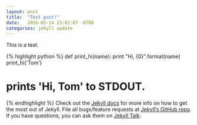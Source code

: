 ```yaml
---
layout: post
title:  "Test post!"
date:   2016-05-14 23:01:07 -0700
categories: jekyll update
---
```

This is a test.

{% highlight python %}
def print_hi(name):
  print "Hi, {0}".format(name)
print_hi('Tom')
# prints 'Hi, Tom' to STDOUT.
{% endhighlight %}
Check out the [Jekyll docs][jekyll-docs] for more info on how to get the most out of Jekyll. File all bugs/feature requests at [Jekyll’s GitHub repo][jekyll-gh]. If you have questions, you can ask them on [Jekyll Talk][jekyll-talk].

[jekyll-docs]: http://jekyllrb.com/docs/home
[jekyll-gh]:   https://github.com/jekyll/jekyll
[jekyll-talk]: https://talk.jekyllrb.com/
